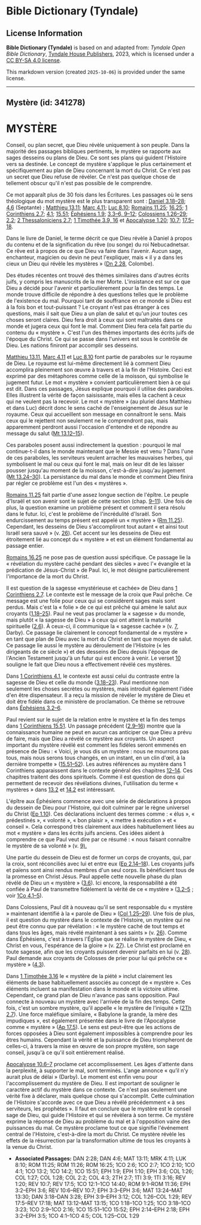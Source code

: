 # Bible Dictionary (Tyndale)

## License Information

**Bible Dictionary (Tyndale)** is based on and adapted from: _Tyndale Open Bible Dictionary_, [Tyndale House Publishers](https://tyndaleopenresources.com/), 2023, which is licensed under a [CC BY-SA 4.0 license](https://creativecommons.org/licenses/by-sa/4.0/legalcode.en).

This markdown version (created `2025-10-06`) is provided under the same license.



--------------------------------

## Mystère (id: 341278)

MYSTÈRE
=======

Conseil, ou plan secret, que Dieu révèle uniquement à son peuple. Dans la majorité des passages bibliques pertinents, le mystère se rapporte aux sages desseins ou plans de Dieu. Ce sont ses plans qui guident l'Histoire vers sa destinée. Le concept de mystère s'applique le plus certainement et spécifiquement au plan de Dieu concernant la mort du Christ. Ce n'est pas un secret que Dieu refuse de révéler. Ce n'est pas quelque chose de tellement obscur qu'il n'est pas possible de le comprendre.

Ce mot apparaît plus de 30 fois dans les Écritures. Les passages où le sens théologique du mot mystère est le plus transparent sont : [Daniel 3\.18–28](https://ref.ly/Dan3:18-Dan3:28); [4\.6](https://ref.ly/Dan4:6) (Septante) ; [Matthieu 13\.11](https://ref.ly/Matt13:11); [Marc 4\.11](https://ref.ly/Mark4:11); [Luc 8\.10](https://ref.ly/Luke8:10); [Romains 11\.25](https://ref.ly/Rom11:25); [16\.25](https://ref.ly/Rom16:25); [1 Corinthiens 2\.7](https://ref.ly/1Cor2:7); [4\.1](https://ref.ly/1Cor4:1); [15\.51](https://ref.ly/1Cor15:51); [Éphésiens 1\.9](https://ref.ly/Eph1:9); [3\.3–6, 9–12](https://ref.ly/Eph3:3-Eph3:6,Eph3:9-Eph3:12); [Colossiens 1\.26–29](https://ref.ly/Col1:26-Col1:29); [2\.2](https://ref.ly/Col2:2); [2 Thessaloniciens 2\.7](https://ref.ly/2Thess2:7); [1 Timothée 3\.9, 16](https://ref.ly/1Tim3:9,1Tim3:16) et [Apocalypse 1\.20](https://ref.ly/Rev1:20); [10\.7](https://ref.ly/Rev10:7); [17\.5–18](https://ref.ly/Rev17:5-Rev17:18).

Dans le livre de Daniel, le terme décrit ce que Dieu révèle à Daniel à propos du contenu et de la signification du rêve (ou songe) du roi Nebucadnetsar. Ce rêve est à propos de ce que Dieu va faire dans l'avenir. Aucun sage, enchanteur, magicien ou devin ne peut l'expliquer, mais « il y a dans les cieux un Dieu qui révèle les mystères » ([Dn 2\.28](https://ref.ly/Dan2:28), Colombe).

Des études récentes ont trouvé des thèmes similaires dans d'autres écrits juifs, y compris les manuscrits de la mer Morte. L'insistance est sur ce que Dieu a décidé pour l'avenir et particulièrement pour la fin des temps. Le monde trouve difficile de répondre à des questions telles que le problème de l'existence du mal. Pourquoi tant de souffrance en ce monde si Dieu est à la fois bon et tout\-puissant ? Le croyant n'est pas étranger à ces questions, mais il sait que Dieu a un plan de salut et qu'un jour toutes ces choses seront claires. Dieu fera droit à ceux qui sont maltraités dans ce monde et jugera ceux qui font le mal. Comment Dieu fera cela fait partie du contenu du « mystère ». C'est l'un des thèmes importants des écrits juifs de l'époque du Christ. Ce qui se passe dans l'univers est sous le contrôle de Dieu. Les nations finiront par accomplir ses desseins.

[Matthieu 13\.11](https://ref.ly/Matt13:11), [Marc 4\.11](https://ref.ly/Mark4:11) et [Luc 8\.10](https://ref.ly/Luke8:10) font partie de paraboles sur le royaume de Dieu. Le royaume est lui\-même directement lié à comment Dieu accomplira pleinement son œuvre à travers et à la fin de l'Histoire. Ceci est exprimé par des métaphores comme celle de la moisson, qui symbolise le jugement futur. Le mot « mystère » convient particulièrement bien à ce qui est dit. Dans ces passages, Jésus explique pourquoi il utilise des paraboles. Elles illustrent la vérité de façon saisissante, mais elles la cachent à ceux qui ne veulent pas la recevoir. Le mot « mystère » (au pluriel dans Matthieu et dans Luc) décrit donc le sens caché de l'enseignement de Jésus sur le royaume. Ceux qui accueillent son message en connaîtront le sens. Mais ceux qui le rejettent non seulement ne le comprendront pas, mais apparemment perdront aussi l'occasion d'entendre et de répondre au message du salut ([Mt 13\.12–15](https://ref.ly/Matt13:12-Matt13:15)).

Ces paraboles posent aussi indirectement la question : pourquoi le mal continue\-t\-il dans le monde maintenant que le Messie est venu ? Dans l'une de ces paraboles, les serviteurs veulent arracher les mauvaises herbes, qui symbolisent le mal ou ceux qui font le mal, mais on leur dit de les laisser pousser jusqu'au moment de la moisson, c'est\-à\-dire jusqu'au jugement ([Mt 13\.24–30](https://ref.ly/Matt13:24-Matt13:30)). La persistance du mal dans le monde et comment Dieu finira par régler ce problème est l'un des « mystères ».

[Romains 11\.25](https://ref.ly/Rom11:25) fait partie d'une assez longue section de l'épître. Le peuple d'Israël et son avenir sont le sujet de cette section (chap. [9–11](https://ref.ly/Rom9:1-Rom11:36)). Une fois de plus, la question examine un problème présent et comment il sera résolu dans le futur. Ici, c'est le problème de l'incrédulité d'Israël. Son endurcissement au temps présent est appelé un « mystère » ([Rm 11\.25](https://ref.ly/Rom11:25)). Cependant, les desseins de Dieu s'accompliront tout autant « et ainsi tout Israël sera sauvé » (v. [26](https://ref.ly/Rom11:26)). Cet accent sur les desseins de Dieu est étroitement lié au concept du « mystère » et est un élément fondamental au passage entier.

[Romains 16\.25](https://ref.ly/Rom16:25) ne pose pas de question aussi spécifique. Ce passage lie la « révélation du mystère caché pendant des siècles » avec l'« évangile et la prédication de Jésus\-Christ » de Paul. Ici, le mot désigne particulièrement l'importance de la mort du Christ.

Il est question de la sagesse «mystérieuse et cachée» de Dieu dans [1 Corinthiens 2\.7](https://ref.ly/1Cor2:7). Le contexte est le message de la croix que Paul prêche. Ce message est une folie pour ceux qui se considèrent sages mais sont perdus. Mais c'est la « folie » de ce qui est prêché qui amène le salut aux croyants ([1\.18–25](https://ref.ly/1Cor1:18-1Cor1:25)). Paul ne veut pas proclamer la « sagesse » du monde, mais plutôt « la sagesse de Dieu » à ceux qui ont atteint la maturité spirituelle ([2\.6](https://ref.ly/1Cor2:6)). À ceux\-ci, il communique la « sagesse cachée » (v. [7](https://ref.ly/1Cor2:7), Darby). Ce passage lie clairement le concept fondamental de « mystère » en tant que plan de Dieu avec la mort du Christ en tant que moyen de salut. Ce passage lie aussi le mystère au déroulement de l'Histoire (« les dirigeants de ce siècle ») et des desseins de Dieu depuis l'époque de l'Ancien Testament jusqu'à un futur qui est encore à venir. Le verset [10](https://ref.ly/1Cor2:10) souligne le fait que Dieu nous a effectivement révélé ces mystères.

Dans [1 Corinthiens 4\.1](https://ref.ly/1Cor4:1), le contexte est aussi celui du contraste entre la sagesse de Dieu et celle du monde ([3\.18–23](https://ref.ly/1Cor3:18-1Cor3:23)). Paul mentionne non seulement les choses secrètes ou mystères, mais introduit également l'idée d'en être dispensateur. Il a reçu la mission de révéler le mystère de Dieu et doit être fidèle dans ce ministère de proclamation. Ce thème se retrouve dans [Éphésiens 3\.2–6](https://ref.ly/Eph3:2-Eph3:6).

Paul revient sur le sujet de la relation entre le mystère et la fin des temps dans [1 Corinthiens 15\.51](https://ref.ly/1Cor15:51). Un passage précédent ([2\.9–16](https://ref.ly/1Cor2:9-1Cor2:16)) montre que la connaissance humaine ne peut en aucun cas anticiper ce que Dieu a prévu de faire, mais que Dieu a révélé ce mystère aux croyants. Un aspect important du mystère révélé est comment les fidèles seront emmenés en présence de Dieu : « Voici, je vous dis un mystère : nous ne mourrons pas tous, mais nous serons tous changés, en un instant, en un clin d'œil, à la dernière trompette » ([15\.51–52](https://ref.ly/1Cor15:51-1Cor15:52)). Les autres références au mystère dans 1 Corinthiens apparaissent dans le contexte général des chapitres [12–14](https://ref.ly/1Cor12:1-1Cor14:40). Ces chapitres traitent des dons spirituels. Comme il est question de dons qui permettent de recevoir des révélations divines, l'utilisation du terme « mystères » dans [13\.2](https://ref.ly/1Cor13:2) et [14\.2](https://ref.ly/1Cor14:2) est intéressant.

L'épître aux Éphésiens commence avec une série de déclarations à propos du dessein de Dieu pour l'Histoire, qui doit culminer par le règne universel du Christ ([Ep 1\.10](https://ref.ly/Eph1:10)). Ces déclarations incluent des termes comme : « élus », « prédestinés », « volonté », « bon plaisir », « mettre à exécution » et « conseil ». Cela correspond très clairement aux idées habituellement liées au mot « mystère » dans les écrits juifs anciens. Ces idées aident à comprendre ce que Paul veut dire par ce résumé : « nous faisant connaître le mystère de sa volonté » (v. [9\).](https://ref.ly/Eph1:9)

Une partie du dessein de Dieu est de former un corps de croyants, qui, par la croix, sont réconciliés avec lui et entre eux ([Ep 2\.14–18](https://ref.ly/Eph2:14-Eph2:18)). Les croyants juifs et païens sont ainsi rendus membres d'un seul corps. Ils bénéficient tous de la promesse en Christ Jésus. Paul appelle cette nouvelle phase du plan révélé de Dieu un « mystère » ([3\.6](https://ref.ly/Eph3:6)). Ici encore, la responsabilité a été confiée à Paul de transmettre fidèlement la vérité de ce « mystère » ([3\.2–5](https://ref.ly/Eph3:2-Eph3:5) ; voir [1Co 4\.1–5](https://ref.ly/1Cor4:1-1Cor4:5)).

Dans Colossiens, Paul dit à nouveau qu'il se sent responsable du « mystère » maintenant identifié à la « parole de Dieu » ([Col 1\.25–29](https://ref.ly/Col1:25-Col1:29)). Une fois de plus, il est question du mystère dans le contexte de l'Histoire, un mystère qui ne peut être connu que par révélation : « le mystère caché de tout temps et dans tous les âges, mais révélé maintenant à ses saints » (v. [26](https://ref.ly/Col1:26)). Comme dans Éphésiens, c'est à travers l'Église que se réalise le mystère de Dieu, « Christ en vous, l'espérance de la gloire » (v. [27](https://ref.ly/Col1:27)). Le Christ est proclamé en toute sagesse, afin que les croyants puissent devenir parfaits en lui (v. [28](https://ref.ly/Col1:28)). Paul demande aux croyants de Colosses de prier pour lui qui prêche ce « mystère » ([4\.3](https://ref.ly/Col4:3)).

Dans [1 Timothée 3\.16](https://ref.ly/1Tim3:16) le « mystère de la piété » inclut clairement les éléments de base habituellement associés au concept de « mystère ». Ces éléments incluent sa manifestation dans le monde et la victoire ultime. Cependant, ce grand plan de Dieu n'avance pas sans opposition. Paul connecte à nouveau un mystère avec l'arrivée de la fin des temps. Cette fois, c'est un sombre mystère, qu'il appelle « le mystère de l'iniquité » ([2Th 2\.7](https://ref.ly/2Thess2:7)). Une force maléfique similaire, « Babylone la grande, la mère des impudiques », est également présentée dans le livre de l'Apocalypse comme « mystère » ([Ap 17\.5](https://ref.ly/Rev17:5)). Le sens est peut\-être que les actions de forces opposées à Dieu sont également impossibles à comprendre pour les êtres humains. Cependant la vérité et la puissance de Dieu triompheront de celles\-ci, à travers la mise en œuvre de son propre mystère, son sage conseil, jusqu'à ce qu'il soit entièrement réalisé.

[Apocalypse 10\.6–7](https://ref.ly/Rev10:6-Rev10:7) proclame cet accomplissement. Les âges d'attente dans la perplexité, à supporter le mal, sont terminés. L'ange annonce « qu’il n’y aurait plus de délai » (Darby). Le moment est enfin venu pour l'accomplissement du mystère de Dieu. Il est important de souligner le caractère actif du mystère dans ce contexte. Ce n'est pas seulement une vérité fixe à déclarer, mais quelque chose qui s'accomplit. Cette culmination de l'Histoire s'accorde avec ce que Dieu a révélé précédemment « à ses serviteurs, les prophètes ». Il faut en conclure que le mystère est le conseil sage de Dieu, qui guide l'Histoire et qui se révèlera à son terme. Ce mystère exprime la réponse de Dieu au problème du mal et à l'opposition vaine des puissances du mal. Ce mystère proclame tout ce que signifie l'événement central de l'Histoire, c'est\-à\-dire la mort du Christ. Ce mystère révèle les effets de la résurrection par la transformation ultime de tous les croyants à la venue du Christ.

* **Associated Passages:** DAN 2:28; DAN 4:6; MAT 13:11; MRK 4:11; LUK 8:10; ROM 11:25; ROM 11:26; ROM 16:25; 1CO 2:6; 1CO 2:7; 1CO 2:10; 1CO 4:1; 1CO 13:2; 1CO 14:2; 1CO 15:51; EPH 1:9; EPH 1:10; EPH 3:6; COL 1:26; COL 1:27; COL 1:28; COL 2:2; COL 4:3; 2TH 2:7; 1TI 3:9; 1TI 3:16; REV 1:20; REV 10:7; REV 17:5; 1CO 12:1–1CO 14:40; ROM 9:1–ROM 11:36; EPH 3:2–EPH 3:6; REV 10:6–REV 10:7; EPH 3:3–EPH 3:6; MAT 13:24–MAT 13:30; DAN 3:18–DAN 3:28; EPH 3:9–EPH 3:12; COL 1:26–COL 1:29; REV 17:5–REV 17:18; MAT 13:12–MAT 13:15; 1CO 1:18–1CO 1:25; 1CO 3:18–1CO 3:23; 1CO 2:9–1CO 2:16; 1CO 15:51–1CO 15:52; EPH 2:14–EPH 2:18; EPH 3:2–EPH 3:5; 1CO 4:1–1CO 4:5; COL 1:25–COL 1:29

